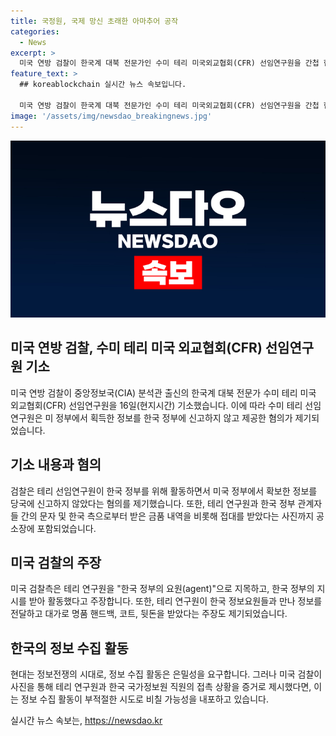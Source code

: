 ```yaml
---
title: 국정원, 국제 망신 초래한 아마추어 공작
categories:
  - News
excerpt: >
  미국 연방 검찰이 한국계 대북 전문가인 수미 테리 미국외교협회(CFR) 선임연구원을 간첩 혐의로 기소했다. 테리는 미 정부에서 확보한 정보를 한국에 제공하고 한국 정부와 접촉한 혐의를 받고 있다. 미국 측은 그가 한국 정보요원들로부터 명품과 뒷돈을 받았다고 주장하고 있다. 한·미 관계에 영향을 미칠 수 있는 사안으로, 정부는 빠르고 신중한 대응이 필요하다. 정보 수집 활동의 은밀성을 잃어서는 안 되는 시대임을 강조하고 있다.
feature_text: >
  ## koreablockchain 실시간 뉴스 속보입니다.

  미국 연방 검찰이 한국계 대북 전문가인 수미 테리 미국외교협회(CFR) 선임연구원을 간첩 혐의로 기소했다. 테리는 미 정부에서 확보한 정보를 한국에 제공하고 한국 정부와 접촉한 혐의를 받고 있다. 미국 측은 그가 한국 정보요원들로부터 명품과 뒷돈을 받았다고 주장하고 있다. 한·미 관계에 영향을 미칠 수 있는 사안으로, 정부는 빠르고 신중한 대응이 필요하다. 정보 수집 활동의 은밀성을 잃어서는 안 되는 시대임을 강조하고 있다.
image: '/assets/img/newsdao_breakingnews.jpg'
---
```


<p><img src="/assets/img/newsdao_breakingnews.jpg" alt="koreablockchain 속보" /></p>

<h2 data-ke-size="size26">미국 연방 검찰, 수미 테리 미국 외교협회(CFR) 선임연구원 기소</h2>

<p data-ke-size="size16">미국 연방 검찰이 중앙정보국(CIA) 분석관 출신의 한국계 대북 전문가 수미 테리 미국 외교협회(CFR) 선임연구원을 16일(현지시간) 기소했습니다. 이에 따라 수미 테리 선임연구원은 미 정부에서 획득한 정보를 한국 정부에 신고하지 않고 제공한 혐의가 제기되었습니다.</p>

<h2 data-ke-size="size26">기소 내용과 혐의</h2>

<p data-ke-size="size16">검찰은 테리 선임연구원이 한국 정부를 위해 활동하면서 미국 정부에서 확보한 정보를 당국에 신고하지 않았다는 혐의를 제기했습니다. 또한, 테리 연구원과 한국 정부 관계자들 간의 문자 및 한국 측으로부터 받은 금품 내역을 비롯해 접대를 받았다는 사진까지 공소장에 포함되었습니다.</p>

<h2 data-ke-size="size26">미국 검찰의 주장</h2>

<p data-ke-size="size16">미국 검찰측은 테리 연구원을 "한국 정부의 요원(agent)"으로 지목하고, 한국 정부의 지시를 받아 활동했다고 주장합니다. 또한, 테리 연구원이 한국 정보요원들과 만나 정보를 전달하고 대가로 명품 핸드백, 코트, 뒷돈을 받았다는 주장도 제기되었습니다.</p>

<h2 data-ke-size="size26">한국의 정보 수집 활동</h2>

<p data-ke-size="size16">현대는 정보전쟁의 시대로, 정보 수집 활동은 은밀성을 요구합니다. 그러나 미국 검찰이 사진을 통해 테리 연구원과 한국 국가정보원 직원의 접촉 상황을 증거로 제시했다면, 이는 정보 수집 활동이 부적절한 시도로 비칠 가능성을 내포하고 있습니다.</p>
실시간 뉴스 속보는, <a href="https://newsdao.kr" rel="dofollow">https://newsdao.kr</a>


